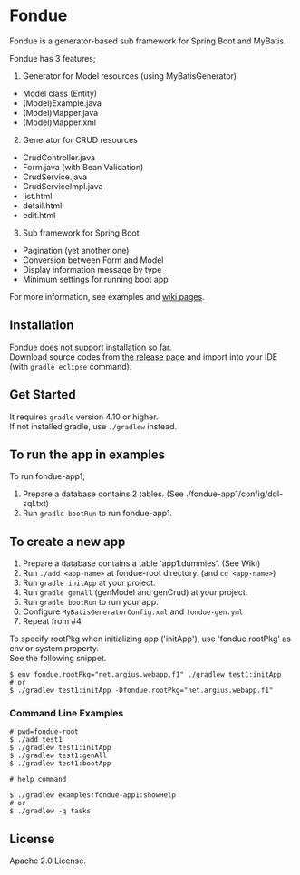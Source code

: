 Fondue
======

Fondue is a generator-based sub framework for Spring Boot and MyBatis.

Fondue has 3 features;
 1. Generator for Model resources (using MyBatisGenerator)
   * Model class (Entity)
   * (Model)Example.java
   * (Model)Mapper.java
   * (Model)Mapper.xml
 2. Generator for CRUD resources
   * CrudController.java
   * Form.java (with Bean Validation)
   * CrudService.java
   * CrudServiceImpl.java
   * list.html
   * detail.html
   * edit.html
 3. Sub framework for Spring Boot
   * Pagination (yet another one)
   * Conversion between Form and Model
   * Display information message by type
   * Minimum settings for running boot app

For more information, see examples and [wiki pages](https://github.com/argius/fondue/wiki).


Installation
------------

Fondue does not support installation so far.  
Download source codes from [the release page](https://github.com/argius/fondue/releases) and import into your IDE (with `gradle eclipse` command).


Get Started
-----------

It requires `gradle` version 4.10 or higher.  
If not installed gradle, use `./gradlew` instead.

## To run the app in examples

To run fondue-app1;

1. Prepare a database contains 2 tables. (See ./fondue-app1/config/ddl-sql.txt)
2. Run `gradle bootRun` to run fondue-app1.


## To create a new app

1. Prepare a database contains a table 'app1.dummies'. (See Wiki)
2. Run `./add <app-name>` at fondue-root directory. (and `cd <app-name>`)
3. Run `gradle initApp` at your project.
4. Run `gradle genAll` (genModel and genCrud) at your project.
5. Run `gradle bootRun` to run your app.
6. Configure `MyBatisGeneratorConfig.xml` and `fondue-gen.yml`
7. Repeat from #4

To specify rootPkg when initializing app ('initApp'), use 'fondue.rootPkg' as env or system property.  
See the following snippet.

```
$ env fondue.rootPkg="net.argius.webapp.f1" ./gradlew test1:initApp
# or
$ ./gradlew test1:initApp -Dfondue.rootPkg="net.argius.webapp.f1"
```

### Command Line Examples

```
# pwd=fondue-root
$ ./add test1
$ ./gradlew test1:initApp
$ ./gradlew test1:genAll
$ ./gradlew test1:bootApp
```

```
# help command

$ ./gradlew examples:fondue-app1:showHelp
# or
$ ./gradlew -q tasks
```


License
-------

Apache 2.0 License.
